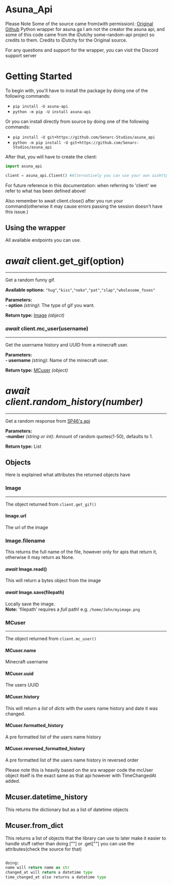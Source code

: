# Asuna_Api

Please Note Some of the source came from(with permission):
[Original Github](https://github.com/iDutchy/sr_api/)
Python wrapper for asuna.ga I am not the creator the asuna api, and some of this code came from the iDutchy some-random-api project so credits to them. Credits to iDutchy for the Original source.

For any questions and support for the wrapper, you can visit the Discord support server

# Getting Started

To begin with, you'll have to install the package by doing one of the following commands:

- `pip install -U asuna-api`
- `python -m pip -U install asuna-api`

Or you can install directly from source by doing one of the following commands:

- `pip install -U git+https://github.com/Senarc-Studios/asuna_api`
- `python -m pip install -U git+https://github.com/Senarc-Studios/asuna_api`

After that, you will have to create the client:

```python
import asuna_api

client = asuna_api.Client() #Alternatively you can use your own aiohttp.ClientSession by passing session=yoursession to this
```

For future reference in this documentation: when referring to 'client' we refer to what has been defined above!

Also remember to await client.close() after you run your command(otherwise it may cause errors passing the session doesn't have this issue.)

## Using the wrapper

All available endpoints you can use.

# *await* client.get_gif(option)

---
Get a random funny gif.

**Available options:** `"hug"`,`"kiss"`,`"neko"`,`"pat"`,`"slap"`,`"wholesome_foxes"`

**Parameters:**\
**- option** *(string)*: The type of gif you want.

**Return type:** [Image](https://github.com/Senarc-Studios/asuna_api/blob/master/DOCUMENTATION.md#image "Image object attributes") *(object)*

### *await* client.mc_user(username)

---
Get the username history and UUID from a minecraft user.

**Parameters:**\
**- username** *(string)*: Name of the minecraft user.

**Return type:** [MCuser](https://github.com/Senarc-Studios/asuna_api/blob/master/DOCUMENTATION.md#mcuser "MCuser object attributes") *(object)*

# *await client.random_history(number)*

---
Get a random response from [SP46's api](https://history.geist.ga/api/many?amount=1)

**Parameters:**\
**-number** *(string or int)*: Amount of random quotes(1-50), defaults to 1.

**Return type:** List

## Objects

Here is explained what attributes the returned objects have

### Image

---
The object returned from `client.get_gif()`

#### Image.url

The url of the image

### Image.filename

This returns the full name of the file, however only for apis that return it, otherwise it may return as None.

#### *await* Image.read()

This will return a bytes object from the image

#### *await* Image.save(filepath)

Locally save the image.\
**Note:** 'filepath' requires a *full* path! e.g. `/home/John/myimage.png`

### MCuser

---
The object returned from `client.mc_user()`

#### MCuser.name

Minecraft username

#### MCuser.uuid

The users UUID

#### MCuser.history

This will return a *list* of *dicts* with the users name history and date it was changed.

#### MCuser.formatted_history

A pre formatted list of the users name history

#### MCuser.reversed_formatted_history

A pre formatted list of the users name history in reversed order

Please note this is heavily based on the sra wrapper code the mcUser object itself is the exact same as that api however with TimeChangedAt added.

## Mcuser.datetime_history

This returns the dictionary but as a list of datetime objects

## Mcuser.from_dict

This returns a list of objects that the library can use to later make it easier to handle stuff rather than doing [""] or .get[""] you can use the attributes(check the source for that)

```python

doing:
name will return name as str
changed_at will return a datetime type
time_changed_at also returns a datetime type
